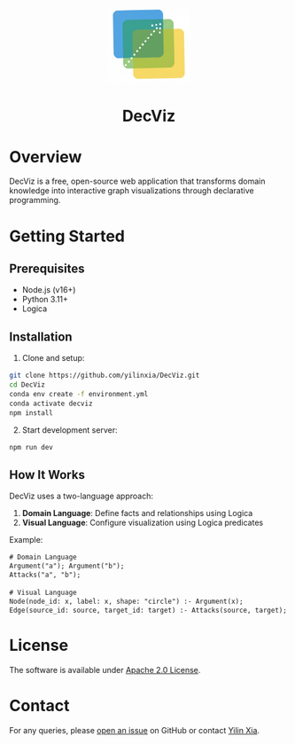 <div align="center">
    <img src="./public/logo-white.png" alt="DecViz Logo" width="150">
    <h1 align="center">DecViz</h1>
</div>

# Overview
DecViz is a free, open-source web application that transforms domain knowledge into interactive graph visualizations through declarative programming.

# Getting Started

## Prerequisites
- Node.js (v16+)
- Python 3.11+
- Logica

## Installation

1. Clone and setup:
```bash
git clone https://github.com/yilinxia/DecViz.git
cd DecViz
conda env create -f environment.yml
conda activate decviz
npm install
```

2. Start development server:
```bash
npm run dev
```

## How It Works

DecViz uses a two-language approach:
1. **Domain Language**: Define facts and relationships using Logica
2. **Visual Language**: Configure visualization using Logica predicates

Example:
```logica
# Domain Language
Argument("a"); Argument("b");
Attacks("a", "b");

# Visual Language  
Node(node_id: x, label: x, shape: "circle") :- Argument(x);
Edge(source_id: source, target_id: target) :- Attacks(source, target);
```

# License 
The software is available under [Apache 2.0 License](https://github.com/yilinxia/DecViz/blob/main/LICENSE).

# Contact
For any queries, please [open an issue](https://github.com/yilinxia/DecViz/issues) on GitHub or contact [Yilin Xia](https://github.com/yilinxia).